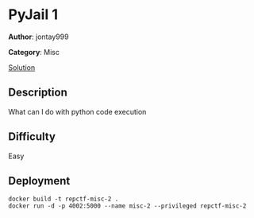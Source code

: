 # PyJail 1

**Author**: jontay999

**Category**: Misc

[Solution](solve/solve.py)

## Description

What can I do with python code execution

## Difficulty

Easy

## Deployment

```
docker build -t repctf-misc-2 .
docker run -d -p 4002:5000 --name misc-2 --privileged repctf-misc-2
```

